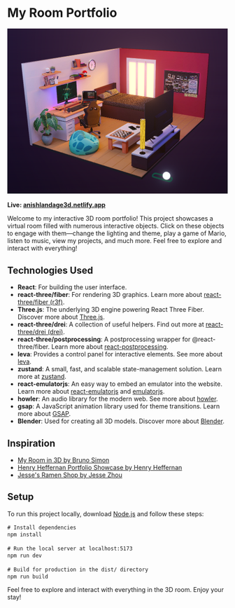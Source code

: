 # My Room Portfolio

<p align="center"> 
    <img src="./public/roomfinalss1.png">
</p>

**Live: [anishlandage3d.netlify.app](https://anishlandage3d.netlify.app/)**

Welcome to my interactive 3D room portfolio! This project showcases a virtual room filled with numerous interactive objects. Click on these objects to engage with them—change the lighting and theme, play a game of Mario, listen to music, view my projects, and much more. Feel free to explore and interact with everything!

## Technologies Used

-   **React**: For building the user interface.
-   **react-three/fiber**: For rendering 3D graphics. Learn more about [react-three/fiber (r3f)](https://docs.pmnd.rs/react-three-fiber/getting-started/introduction).
-   **Three.js**: The underlying 3D engine powering React Three Fiber. Discover more about [Three.js](https://threejs.org/).
-   **react-three/drei**: A collection of useful helpers. Find out more at [react-three/drei (drei)](https://github.com/pmndrs/drei#readme).
-   **react-three/postprocessing**: A postprocessing wrapper for @react-three/fiber. Learn more about [react-postprocessing](https://docs.pmnd.rs/react-postprocessing/effect-composer).
-   **leva**: Provides a control panel for interactive elements. See more about [leva](https://github.com/pmndrs/leva).
-   **zustand**: A small, fast, and scalable state-management solution. Learn more at [zustand](https://docs.pmnd.rs/zustand/getting-started/introduction).
-   **react-emulatorjs**: An easy way to embed an emulator into the website. Learn more about [react-emulatorjs](https://www.npmjs.com/package/react-emulatorjs) and [emulatorjs](https://emulatorjs.org/docs).
-   **howler**: An audio library for the modern web. See more about [howler](https://github.com/goldfire/howler.js#documentation).
-   **gsap**: A JavaScript animation library used for theme transitions. Learn more about [GSAP](https://gsap.com/docs/v3/GSAP/).
-   **Blender**: Used for creating all 3D models. Discover more about [Blender](https://www.blender.org/).

## Inspiration

-   [My Room in 3D by Bruno Simon](https://my-room-in-3d.vercel.app/)
-   [Henry Heffernan Portfolio Showcase by Henry Heffernan](https://henryheffernan.com/)
-   [Jesse's Ramen Shop by Jesse Zhou](https://jesse-zhou.com/)

## Setup

To run this project locally, download [Node.js](https://nodejs.org/en/download) and follow these steps:

```
# Install dependencies
npm install

# Run the local server at localhost:5173
npm run dev

# Build for production in the dist/ directory
npm run build
```

Feel free to explore and interact with everything in the 3D room. Enjoy your stay!
